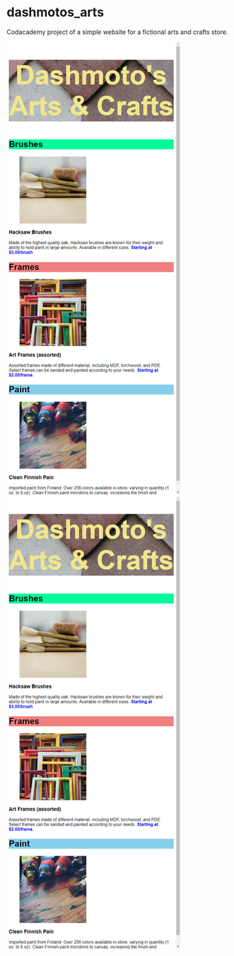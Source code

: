 # dashmotos_arts
Codacademy project of a simple website for a fictional arts and crafts store.

 ![](https://www.github.com/sanchesaline6/dashmotos_arts/blob/master/resources/images/web-page.png)
<img src="https://www.github.com/sanchesaline6/dashmotos_arts/blob/master/resources/images/web-page.png" />
